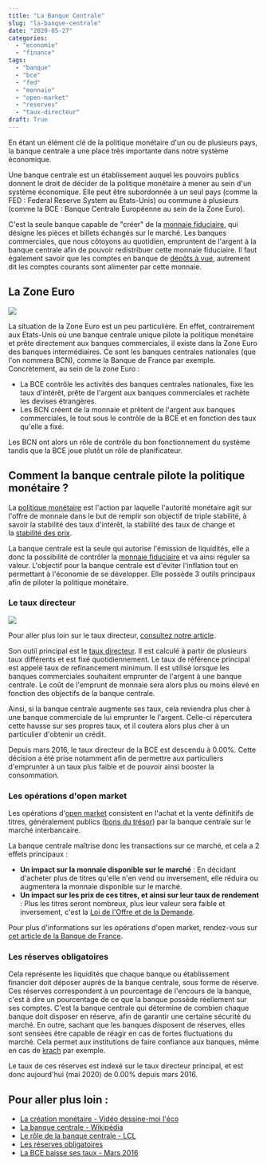 ```yaml
---
title: "La Banque Centrale"
slug: "la-banque-centrale"
date: "2020-05-27"
categories: 
  - "economie"
  - "finance"
tags: 
  - "banque"
  - "bce"
  - "fed"
  - "monnaie"
  - "open-market"
  - "reserves"
  - "taux-directeur"
draft: True
---
```


En étant un élément clé de la politique monétaire d'un ou de plusieurs pays, la banque centrale a une place très importante dans notre système économique.

Une banque centrale est un établissement auquel les pouvoirs publics donnent le droit de décider de la politique monétaire à mener au sein d'un système économique. Elle peut être subordonnée à un seul pays (comme la FED : Federal Reserve System au Etats-Unis) ou commune à plusieurs (comme la BCE : Banque Centrale Européenne au sein de la Zone Euro).

C'est la seule banque capable de "créer" de la [monnaie fiduciaire](https://fr.wikipedia.org/wiki/Monnaie_fiduciaire), qui désigne les pièces et billets échangés sur le marché. Les banques commerciales, que nous côtoyons au quotidien, empruntent de l'argent à la banque centrale afin de pouvoir redistribuer cette monnaie fiduciaire. Il faut également savoir que les comptes en banque de [dépôts à vue](https://fr.wikipedia.org/wiki/D%C3%A9p%C3%B4t_%C3%A0_vue), autrement dit les comptes courants sont alimenter par cette monnaie.

## La Zone Euro

![](images/abundance-bank-bank-notes-banking-259249-1-1024x683.jpg)

La situation de la Zone Euro est un peu particulière. En effet, contrairement aux Etats-Unis où une banque centrale unique pilote la politique monétaire et prête directement aux banques commerciales, il existe dans la Zone Euro des banques intermédiaires. Ce sont les banques centrales nationales (que l'on nommera BCN), comme la Banque de France par exemple. Concrètement, au sein de la zone Euro :

- La BCE contrôle les activités des banques centrales nationales, fixe les taux d'intérêt, prête de l'argent aux banques commerciales et rachète les devises étrangères.
- Les BCN créent de la monnaie et prêtent de l'argent aux banques commerciales, le tout sous le contrôle de la BCE et en fonction des taux qu'elle a fixé.

Les BCN ont alors un rôle de contrôle du bon fonctionnement du système tandis que la BCE joue plutôt un rôle de planificateur.

## Comment la banque centrale pilote la politique monétaire ?

La [politique monétaire](https://fr.wikipedia.org/wiki/Politique_mon%C3%A9taire) est l'action par laquelle l'autorité monétaire agit sur l'offre de monnaie dans le but de remplir son objectif de triple stabilité, à savoir la stabilité des taux d'intérêt, la stabilité des taux de change et la [stabilité des prix](https://fr.wikipedia.org/wiki/Inflation).

La banque centrale est la seule qui autorise l'émission de liquidités, elle a donc la possibilité de contrôler la [monnaie fiduciaire](https://fr.wikipedia.org/wiki/Monnaie_fiduciaire) et va ainsi réguler sa valeur. L'objectif pour la banque centrale est d'éviter l'inflation tout en permettant à l'économie de se développer. Elle possède 3 outils principaux afin de piloter la politique monétaire.

### Le taux directeur

![](images/black-and-white-business-chart-computer-241544-1-1024x683.jpg)

Pour aller plus loin sur le taux directeur, [consultez notre article](https://keskec.fr/economie/johann/2487).

Son outil principal est le [taux directeur](https://www.bforbank.com/bourse-pea/taux-directeurs.html). Il est calculé à partir de plusieurs taux différents et est fixé quotidiennement. Le taux de référence principal est appelé taux de refinancement minimum. Il est utilisé lorsque les banques commerciales souhaitent emprunter de l'argent à une banque centrale. Le coût de l'emprunt de monnaie sera alors plus ou moins élevé en fonction des objectifs de la banque centrale.

Ainsi, si la banque centrale augmente ses taux, cela reviendra plus cher à une banque commerciale de lui emprunter le l'argent. Celle-ci répercutera cette hausse sur ses propres taux, et il coutera alors plus cher à un particulier d'obtenir un crédit.

Depuis mars 2016, le taux directeur de la BCE est descendu à 0.00%. Cette décision a été prise notamment afin de permettre aux particuliers d'emprunter à un taux plus faible et de pouvoir ainsi booster la consommation.

### Les opérations d'open market

Les opérations d'[open market](https://fr.wikipedia.org/wiki/Op%C3%A9rations_d%27open_market) consistent en l'achat et la vente définitifs de titres, généralement publics ([bons du trésor](https://fr.wikipedia.org/wiki/Bon_du_Tr%C3%A9sor)) par la banque centrale sur le marché interbancaire.

La banque centrale maîtrise donc les transactions sur ce marché, et cela a 2 effets principaux :

- **Un impact sur la monnaie disponible sur le marché** : En décidant d'acheter plus de titres qu'elle n'en vend ou inversement, elle réduira ou augmentera la monnaie disponible sur le marché.
- **Un impact sur les prix de ces titres, et ainsi sur leur taux de rendement** : Plus les titres seront nombreux, plus leur valeur sera faible et inversement, c'est la [Loi de l'Offre et de la Demande](https://keskec.fr/economie/les-bases-de-leconomie/johann/1601/).

Pour plus d'informations sur les opérations d'open market, rendez-vous sur [cet article de la Banque de France](https://www.banque-france.fr/politique-monetaire/presentation-de-la-politique-monetaire/definition-de-la-politique-monetaire/les-instruments-de-politique-monetaire/les-operations-dopen-market).

### Les réserves obligatoires

Cela représente les liquidités que chaque banque ou établissement financier doit déposer auprès de la banque centrale, sous forme de réserve. Ces réserves correspondent à un pourcentage de l'encours de la banque, c'est à dire un pourcentage de ce que la banque possède réellement sur ses comptes. C'est la banque centrale qui détermine de combien chaque banque doit disposer en réserve, afin de garantir une certaine sécurité du marché. En outre, sachant que les banques disposent de réserves, elles sont sensées être capable de réagir en cas de fortes fluctuations du marché. Cela permet aux institutions de faire confiance aux banques, même en cas de [krach](https://keskec.fr/economie/johann/885/) par exemple.

Le taux de ces réserves est indexé sur le taux directeur principal, et est donc aujourd'hui (mai 2020) de 0.00% depuis mars 2016.

## Pour aller plus loin :

- [La création monétaire - Vidéo dessine-moi l'éco](https://www.youtube.com/watch?v=o2u7Xa57y8A)
- [La banque centrale - Wikipédia](https://fr.wikipedia.org/wiki/Banque_centrale)
- [Le rôle de la banque centrale - LCL](https://www.lcl.fr/mag/tendances/banque-centrale)
- [Les réserves obligatoires](https://fr.wikipedia.org/wiki/R%C3%A9serves_obligatoires)
- [La BCE baisse ses taux - Mars 2016](https://www.ecb.europa.eu/press/pr/date/2016/html/pr160310.en.html)

